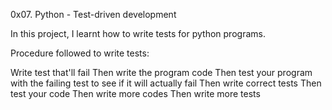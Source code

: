 0x07. Python - Test-driven development

In this project, I learnt how to write tests for python programs.

Procedure followed to write tests:

Write test that'll fail
Then write the program code
Then test your program with the failing test to see if it will actually fail
Then write correct tests
Then test your code
Then write more codes
Then write more tests
